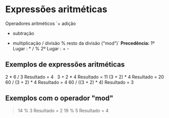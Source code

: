 # Expressões aritméticas
Operadores aritméticos
`+ adição
- subtração
* multiplicação
/ divisão
% resto da divisão ("mod")`
**Precedência:** 1º Lugar : * / %
                 2º Lugar : + -
  
## Exemplos de expressões aritméticas
2 * 6 / 3 Resultado = 4 
&nbsp; 3 + 2 * 4 Resultado = 11
(3 + 2) * 4 Resultado = 20
60 / (3 + 2) * 4 Resultado = 4
60 / ((3 + 2) * 4) Resultado = 3

## Exemplos com o operador "mod"
> 14 % 3 Resultado = 2
> 19 % 5 Resultado = 4
